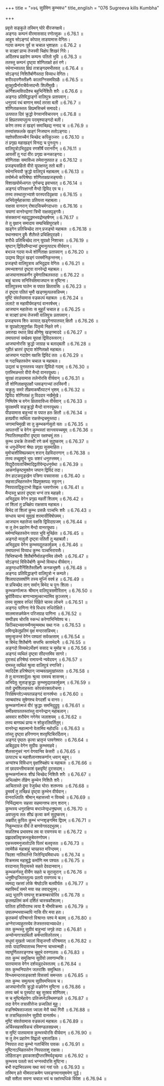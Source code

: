 +++
title = "०७६ सुग्रीवेण कुम्भवधः"
title_english = "076 Sugreeva kills Kumbha"

+++

प्रवृत्ते सङ्कुले तस्मिन् घोरे वीरजनक्षये।  
अङ्गदः कम्पनं वीरमाससाद रणोत्सुकः ॥ 6.76.1 ॥   
आहूय सोऽङ्गदं कोपात् ताडयामास वेगितः।  
गदया कम्पनः पूर्वं स चचाल भृशाहतः ॥ 6.76.2 ॥   
स सञ्ज्ञां प्राप्य तेजस्वी चिक्षेप शिखरं गिरेः।  
अर्दितश्च प्रहारेण कम्पनः पतितो भुवि ॥ 6.76.3 ॥   
ततस्तु कम्पनं दृष्ट्वा शोणिताक्षो हतं रणे।  
रथेनाभ्यपतत् क्षिप्रं तत्राङ्गदमभीतवत् ॥ 6.76.4 ॥   
सोऽङ्गदं निशितैर्बाणैस्तदा विव्याध वेगितः।  
शरीरदारणैस्तीक्ष्णैः कालाग्निसमविग्रहैः ॥ 6.76.5 ॥   
क्षुरक्षुरप्रैर्नाराचैर्वत्सदन्तैः शिलीमुखैः।  
कर्णिशल्यविपाठैश्च बहुभिर्निशितैः शरैः ॥ 6.76.6 ॥   
अङ्गदः प्रतिविद्धाङ्गो वालिपुत्रः प्रतापवान्।  
धनुरग्र्यं रथं बाणान् ममर्द तरसा बली ॥ 6.76.7 ॥   
शोणिताक्षस्ततः क्षिप्रमसिचर्म समाददे।  
उत्पपात दिवं क्रुद्धो वेगवानविचारयन् ॥ 6.76.8 ॥   
तं क्षिप्रतरमाप्लुत्य परामृश्याङ्गदो बली।  
करेण तस्य तं खड्गं समाच्छिद्य ननाद च ॥ 6.76.9 ॥   
तस्यांसफलके खड्गं निजघान ततोऽङ्गदः।  
यज्ञोपवीतवच्चैनं चिच्छेद कपिकुञ्जरः ॥ 6.76.10 ॥   
तं प्रगृह्य महाखड्गं विनद्य च पुनःपुनः।  
वालिपुत्रोऽभिदुद्राव रणशीर्षे परानरीन् ॥ 6.76.11 ॥   
आयसीं तु गदां वीरः प्रगृह्य कनकाङ्गदः।  
शोणिताक्षः समाविध्य तमेवानुपपात ह ॥ 6.76.12 ॥   
प्रजङ्घसहितो वीरो यूपाक्षस्तु ततो बली।  
रथेनाभिययौ क्रुद्धो वालिपुत्रं महाबलम् ॥ 6.76.13 ॥   
तयोर्मध्ये कपिश्रेष्ठः शोणिताक्षप्रजङ्घयोः।  
विशाखयोर्मध्यगतः पूर्णचन्द्र इवाभवत् ॥ 6.76.14 ॥   
अङ्गदं परिरक्षान्तौ मैन्दो द्विविद एव च।  
तस्य तस्थातुरभ्याशे परस्परदिदृक्षया ॥ 6.76.15 ॥   
अभिपेतुर्महाकायाः प्रतियत्ता महाबलाः।  
राक्षसा वानरान् रोषादसिचर्मगदाधराः ॥ 6.76.16 ॥   
त्रयाणां वानरेन्द्राणां त्रिभी राक्षसपुङ्गवैः।  
संसक्तानां महद्युद्धमभवद्रोमहर्षणम् ॥ 6.76.17 ॥   
ते तु वृक्षान् समादाय सम्प्रचिक्षिपुराहवे।  
खड्गेन प्रतिचिच्छेद तान् प्रजङ्घो महाबलः ॥ 6.76.18 ॥   
रथानश्वान् द्रुमैः शैलैस्ते प्रचिक्षिपुराहवे।  
शरौधैः प्रतिचिच्छेद तान् यूपाक्षो निशाचरः ॥ 6.76.19 ॥   
सृष्टान् द्विविदमैन्दाभ्यां द्रुमानुत्पाट्य वीर्यवान्।  
बभञ्ज गदया मध्ये शोणिताक्षः प्रतापवान् ॥ 6.76.20 ॥   
उद्यम्य विपुलं खड्गं परमर्मनिकृन्तनम्।  
प्रजङ्घो वालिपुत्राय अभिदुद्राव वेगितः ॥ 6.76.21 ॥   
तमभ्याशगतं दृष्ट्वा वानरेन्द्रो महाबलः।  
आजघानाश्वकर्णेन द्रुमेणातिबलस्तदा ॥ 6.76.22 ॥   
बाहुं चास्य सनिस्त्रिंशमाजघान स मुष्टिना।  
वालिपुत्रस्य घातेन स पपात क्षितावसिः ॥ 6.76.23 ॥   
तं दृष्ट्वा पतितं भूमौ खड्गमुत्पलसन्निभम्।  
मुष्टिं संवर्तयामास वज्रकल्पं महाबलः ॥ 6.76.24 ॥   
ललाटे स महावीर्यमङ्गदं वानरर्षभम्।  
आजघान महातेजाः स मुहूर्तं चचाल ह ॥ 6.76.25 ॥   
स सञ्ज्ञां प्राप्य तेजस्वी वालिपुत्रः प्रतापवान्।  
प्रजङ्घस्य शिरः कायात् खड्गेनापातयत् क्षितौ ॥ 6.76.26 ॥   
स यूपाक्षोऽश्रुपूर्णाक्षः पितृव्ये निहते रणे।  
अवरुह्य रथात् क्षिप्रं क्षीणेषुः खड्गमाददे ॥ 6.76.27 ॥   
तमापतन्तं सम्प्रेक्ष्य यूपाक्षं द्विविदस्त्वरन्।  
आजघानोरसि क्रुद्धो जाग्राह च बलाद्बली ॥ 6.76.28 ॥   
गृहीतं भ्रातरं दृष्ट्वा शोणिताक्षो महाबलः।  
आजघान गदाग्रेण वक्षसि द्विविदं ततः ॥ 6.76.29 ॥   
स गदाभिहतस्तेन चचाल च महाबलः।  
उद्यतां च पुनस्तस्य जहार द्विविदो गदाम् ॥ 6.76.30 ॥   
एतस्मिन्नन्तरे वीरो मैन्दो वानरयूथपः।  
यूपाक्षं ताडयामास तलेनोरसि वीर्यवान् ॥ 6.76.31 ॥   
तौ शोणिताक्षयूपाक्षौ प्लवङ्गाभ्यां तरस्विनौ।  
चक्रुतुः समरे तीव्रमाकर्षोत्पाटनं भृशम् ॥ 6.76.32 ॥   
द्विविदः शोणिताक्षं तु विददार नखैर्मुखे।  
निष्पिपेष च वगेन क्षितावाविध्य वीर्यवान् ॥ 6.76.33 ॥   
यूपाक्षमपि सङ्क्रुद्धो मैन्दो वानरयूथपः।  
पीडयामास बाहुभ्यां स पपात हतः क्षितौ ॥ 6.76.34 ॥   
हतप्रवीरा व्यथिता राक्षसेन्द्रचमूस्तदा।  
जगामाभिमुखी सा तु कुम्भकर्णसुतो यतः ॥ 6.76.35 ॥   
आपतन्तीं च वेगेन कुम्भस्तां सान्त्वयच्चमूम् ॥ 6.76.36 ॥   
निपातितमहावीरां दृष्ट्वा रक्षश्चमूं ततः।  
कुम्भः प्रचक्रे तेजस्वी रणे कर्म सुदुष्करम् ॥ 6.76.37 ॥   
स धनुर्धन्विनां श्रेष्ठः प्रगृह्य सुसमाहितः।  
मुमोचाशीविषप्रख्यान् शरान् देहविदारणान् ॥ 6.76.38 ॥   
तस्य तच्छुशुभे भूयः सशरं धनुरुत्तमम्।  
विद्युदैरावतार्चिष्माद्द्वितीयेन्द्रधनुर्यथा ॥ 6.76.39 ॥   
आकर्णाकृष्टमुक्तेन जघान द्विविदं तदा।  
तेन हाटकपुङ्खेन पत्रिणा पत्रवाससा ॥ 6.76.40 ॥   
सहसाऽभिहतस्तेन विप्रमुक्तपदः स्फुरन्।  
निपपाताद्रिकूटाभो विह्वलः प्लवगोत्तमः ॥ 6.76.41 ॥   
मैन्दस्तु भ्रातरं दृष्ट्वा भग्नं तत्र महाहवे।  
अभिदुद्राव वेगेन प्रगृह्य महतीं शिलाम् ॥ 6.76.42 ॥   
तां शिलां तु प्रचिक्षेप राक्षसाय महाबलः।  
बिभेद तां शिलां कुम्भः प्रसन्नैः पञ्चभिः शरैः ॥ 6.76.43 ॥   
सन्धाय चान्यं सुमुखं शरमासीविषोपमम्।  
आजघान महातेजा वक्षसि द्विविदाग्रजम् ॥ 6.76.44 ॥   
स तु तेन प्रहारेण मैन्दो वानरयूथपः।  
मर्मण्यभिहतस्तेन पपात भुवि मूर्च्छितः ॥ 6.76.45 ॥   
अङ्गदो मातुलौ दृष्ट्वा पतितौ तु महाबलौ।  
अभिदुद्राव वेगेन कुम्भमद्युतकार्मुकम् ॥ 6.76.46 ॥   
तमापतन्तं विव्याध कुम्भः पञ्चभिरायसैः।  
त्रिभिश्चान्यैः शितैर्बाणैर्मातङ्गमिव तोमरैः ॥ 6.76.47 ॥   
सोऽङ्गदं विविधैर्बाणैः कुम्भो विव्याध वीर्यवान्।  
अकुण्ठधारैर्निशितैस्तीक्ष्णैः कनकभूषणैः ॥ 6.76.48 ॥   
अङ्गदः प्रतिविद्धाङ्गो वालिपुत्रो न कम्पते।  
शिलापादपवर्षाणि तस्य मूर्ध्नि ववर्ष ह ॥ 6.76.49 ॥   
स प्रचिच्छेद तान् सर्वान् बिभेद च पुनः शिलाः।  
कुम्भकर्णात्मजः श्रीमान् वालिपुत्रसमीरितान् ॥ 6.76.50 ॥   
भ्रुवोर्विव्याध बाणाभ्यामुल्काभ्यामिव कुञ्जरम्।  
तस्य सुस्राव रुधिरं पिहिते चास्य लोचने ॥ 6.76.51 ॥   
अङ्गदः पाणिना नेत्रे पिधाय रुधिरोक्षिते।  
सालमासन्नमेकेन परिजग्राह पाणिना ॥ 6.76.52 ॥   
सम्पीड्य चोरसि स्कन्धं करेणाभिनिवेश्य च।  
किञ्चिदभ्यवनम्यैनमुन्ममाथ यथा गजः ॥ 6.76.53 ॥   
तमिन्द्रकेतुप्रतिमं वृक्षं मन्दरसन्निभम्।  
समुत्सृजन्तं वेगेन पश्यतां सर्वरक्षसाम् ॥ 6.76.54 ॥   
स बिभेद शितैर्बाणैः सप्तभिः कायभेदनैः ॥ 6.76.55 ॥   
अङ्गदो विव्यथेऽभीक्ष्णं ससाद च मुमोह च ॥ 6.76.56 ॥   
अङ्गदं व्यथितं दृष्ट्वा सीदन्तमिव सागरे।  
दुरासदं हरिश्रेष्ठं रामायन्ये न्यवेदयन् ॥ 6.76.57 ॥   
रामस्तु व्यथितं श्रुत्वा वालिपुत्रं रणाजिरे।  
व्यादिदेश हरिश्रेष्ठान् जाम्बवत्प्रमुखांस्ततः ॥ 6.76.58 ॥   
ते तु वानरशार्दूलाः श्रुत्वा रामस्य शासनम्।  
अभिपेतुः सुसङ्क्रुद्धाः कुम्भमुद्यतकार्मुकम् ॥ 6.76.59 ॥   
ततो द्रुमशिलाहस्ताः कोपसंरक्तलोचनाः।  
रिरक्षिषन्तोऽभ्यपतन्नङ्गदं वानरर्षभाः ॥ 6.76.60 ॥   
जाम्बवांश्च सुषेणश्च वेगदर्शी च वानरः।  
कुम्भकर्णात्मजं वीरं क्रुद्धाः समभिदुद्रुवुः ॥ 6.76.61 ॥   
समीक्ष्यापततस्तांस्तु वानरेन्द्रान् महाबलान्।  
आववार शरौघेण नगेनेव जलाशयम् ॥ 6.76.62 ॥   
तस्य बाणपथं प्राप्य न शोकुरतिवर्तितुम्।  
वानरेन्द्रा महात्मानो वेलामिव महोदधिः ॥ 6.76.63 ॥   
तांस्तु दृष्ट्वा हरिगणान् शरवृष्टिबिरर्दितान्।  
अङ्गदं पृष्ठतः कृत्वा भ्रातृजं प्लवगेश्वरः ॥ 6.76.64 ॥   
अबिदुद्राव वेगेन सुग्रीवः कुम्भमाहवे।  
शैलसानुचरं नागं वेगवानिव केसरी ॥ 6.76.65 ॥   
उत्पाट्य च महाशैलानश्वकर्णान् धवान् बहून्।  
अन्यांश्च विविधान् वृक्षांश्चिक्षेप च महाबलः ॥ 6.76.66 ॥   
तां छादयन्तीमाकाशं वृक्षवृष्टिं दुरासदाम्।  
कुम्भकर्णात्मजः शीघ्रं चिच्छेद निशितैः शरैः ॥ 6.76.67 ॥   
अभिलक्षेण तीव्रेण कुम्भेन निशितैः शरैः।  
आचितास्ते द्रुमा रेजुर्यथा घोराः शतघ्नयः ॥ 6.76.68 ॥   
द्रुमवर्षं तु तच्छिन्नं दृष्ट्वा कुम्भेन वीर्यवान्।  
वानराधिपतिः श्रीमान् महासत्त्वो न विव्यथे ॥ 6.76.69 ॥   
निर्भिद्यमानः सहसा सहमानश्च तान् शरान्।  
कुम्भस्य धनुराक्षिप्य बभञ्जेन्द्रधनुष्प्रभम् ॥ 6.76.70 ॥   
अवप्लुत्य ततः शीघ्रं कृत्वा कर्म सुदुष्करम्।  
अब्रवीत् कुपितः कुम्भं भग्नशृङ्गमिव द्विपम् ॥ 6.76.71 ॥   
निकुम्भाग्रज वीर्यं ते बाणवेगवदद्भुतम्।  
सन्नतिश्च प्रभावश्च तव वा रावणस्य वा ॥ 6.76.72 ॥   
प्रह्लादबलिवृत्रघ्नकुबेवरुणोपम।  
एकस्त्वमनुजातोऽसि पितरं बलवृत्ततः ॥ 6.76.73 ॥   
त्वामेवैकं महाबाहुं चापहस्त मरिन्दमम्।  
त्रिदशा नातिवर्तन्ते जितेन्द्रियमिवाधयः ॥ 6.76.74 ॥   
विक्रमस्व महाबुद्धे कर्माणि मम पश्यतः ॥ 6.76.75 ॥   
वरदानात् पितृव्यस्ते सहते देवदानवान्।  
कुम्भकर्णस्तु वीर्येण सहते च सुरासुरान् ॥ 6.76.76 ॥   
धनुषीन्द्रजितस्तुल्यः प्रतापे रावणस्य च।  
त्वमद्य रक्षसां लोके श्रेष्ठोऽसि बलवीर्यतः ॥ 6.76.77 ॥   
महाविमर्दं समरे मया सह तवाद्भुतम्।  
अद्य भूतानि पश्यन्तु शक्रशम्बरयोरिव ॥ 6.76.78 ॥   
कृतमप्रतिमं कर्म दर्शितं चास्त्रकौशलम्।  
पातिता हरिवीराश्च त्वया वै भीमविक्रमाः ॥ 6.76.79 ॥   
उपालम्भभयाच्चापि नासि वीर मया हतः।  
कृतकर्मा परिश्रान्तो विश्रान्तः पश्य मे बलम् ॥ 6.76.80 ॥   
अग्नेराज्याहुतस्येव तेजस्तस्याभ्यवर्धत।  
ततः कुम्भस्तु सुग्रीवं बाहुभ्यां जगृहे तदा ॥ 6.76.81 ॥   
अन्योन्यगात्रग्रथितौ कर्षन्तावितरेतरम्।  
सधूमां मुखतो ज्वालां विसृजन्तौ परिश्रमात् ॥ 6.76.82 ॥   
तयोः पादाभिघाताच्च निमग्ना चाभवन्मही।  
व्याघूर्णिततरङ्गश्च चुक्षुभे वरुणालयः ॥ 6.76.83 ॥   
ततः कुम्भं समुत्क्षिप्य सुग्रीवो लवणाम्भसि।  
पातयामास वेगेन दर्शयन्नुदधेस्तलम् ॥ 6.76.84 ॥   
ततः कुम्भनिपातेन जलराशिः समुत्थितः।  
विन्ध्यमन्दरसङ्काशो विससर्प समन्ततः ॥ 6.76.85 ॥   
ततः कुम्भः समुत्पत्य सुग्रीवमभिपत्य च।  
आजघानोरसि क्रुद्धो वज्रवेगेन मुष्टिना ॥ 6.76.86 ॥   
तस्य चर्म च पुस्फोट बहु सुस्राव शोणितम्।  
स च मुष्टिर्महावेगः प्रतिजघ्नेऽस्थिमण्डले ॥ 6.76.87 ॥   
तदा वेगेन तत्रासीत्तेजः प्रज्वलितं मुहुः।  
वज्रनिष्पेषसञ्जाता ज्वाला मेरौ यथा गिरौ ॥ 6.76.88 ॥   
स तत्राभिहतस्तेन सुग्रीवो वानरर्षभः।  
मुष्टिं संवर्तयामास वज्रकल्पं महाबलः ॥ 6.76.89 ॥   
अर्चिस्सहस्रविकचं रविमण्डलसप्रभम्।  
स मुष्टिं पातयामास कुम्भस्योरसि वीर्यवान् ॥ 6.76.90 ॥   
स तु तेन प्रहारेण विह्वलो भृशताडितः।  
निपपात तदा कुम्भो गतार्चिरिव पावकः ॥ 6.76.91 ॥   
मुष्टिनाऽभिहतस्तेन निपपाताशु राक्षसः।  
लोहिताङ्ग इवाकाशाद्दीप्तरश्मिर्यदृच्छया ॥ 6.76.92 ॥   
कुम्भस्य पततो रूपं भग्नस्योरसि मुष्टिना।  
बभौ रुद्राभिपन्नस्य यथा रूपं गवां पतेः ॥ 6.76.93 ॥   
तस्मिन् हते भीमपराक्रमेण प्लवङ्गमानामृषभेण युद्धे।  
मही सशैला सवना चचाल भयं च रक्षांस्यधिकं विवेश ॥ 6.76.94 ॥   
